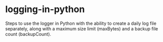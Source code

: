 # logging-in-python
Steps to use the logger in Python with the ability to create a daily log file separately, along with a maximum size limit (maxBytes) and a backup file count (backupCount).

